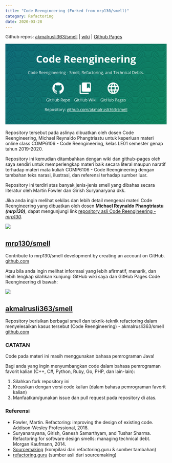 ```yaml
---
title: "Code Reengineering (Forked from mrp130/smell)"
category: Refactoring
date: 2020-03-28
---
```


Github repos: [akmalrusli363/smell](https://github.com/akmalrusli363/smell)
| [wiki](https://github.com/akmalrusli363/smell/wiki)
| [Github Pages](https://akmalrusli363.github.io/smell)

![Info](assets/resources/repo-smell.png#center)

Repository tersebut pada aslinya dibuatkan oleh dosen Code Reengineering, Michael Reynaldo Phangtriastu untuk keperluan materi online class COMP6106 - Code Reengineering, kelas LE01 semester genap tahun 2019-2020.

Repository ini kemudian ditambahkan dengan wiki dan github-pages oleh saya sendiri untuk memperlengkap materi baik secara literal maupun naratif terhadap materi mata kuliah COMP6106 - Code Reengineering dengan tambahan teks narasi, ilustrasi, dan referensi terhadap sumber luar.

Repository ini terdiri atas banyak jenis-jenis smell yang dibahas secara literatur oleh Martin Fowler dan Girish Suryanaryana dkk.

Jika anda ingin melihat sekilas dan lebih detail mengenai materi Code Reengineering yang dibuatkan oleh dosen **Michael Reynaldo Phangtriastu _(mrp130)_**, dapat mengunjungi link [repository asli Code Reengineering - *mrp130*](https://github.com/mrp130/smell/).

<!-- Generated linkpreview for https://github.com/mrp130/smell/ -->
<div class="jekyll-linkpreview-wrapper">
  <div class="jekyll-linkpreview-content">
    <div class="jekyll-linkpreview-image">
      <a href="https://github.com/mrp130/smell/" target="_blank">
        <img src="https://avatars3.githubusercontent.com/u/8136735?s=400&amp;v=4" />
      </a>
    </div>
    <div class="jekyll-linkpreview-body">
      <h2 class="jekyll-linkpreview-title">
        <a href="https://github.com/mrp130/smell/" target="_blank">mrp130/smell</a>
      </h2>
      <div class="jekyll-linkpreview-description">Contribute to mrp130/smell development by creating an account on GitHub.</div>
    </div>
    <div class="jekyll-linkpreview-footer">
      <a href="github.com" target="_blank">github.com</a>
    </div>
  </div>
</div>

Atau bila anda ingin melihat informasi yang lebih afirmatif, menarik, dan lebih lengkap silahkan kunjungi GitHub wiki saya dan GitHub Pages Code Reengineering di bawah:

<!-- Generated linkpreview for https://github.com/akmalrusli363/smell/wiki/ -->
<div class="jekyll-linkpreview-wrapper">
  <div class="jekyll-linkpreview-content">
    <div class="jekyll-linkpreview-image">
      <a href="https://github.com/akmalrusli363/smell/wiki/" target="_blank">
        <img src="https://repository-images.githubusercontent.com/259046645/154a4b80-b0d3-11ea-850f-70aa4decedaf" />
      </a>
    </div>
    <div class="jekyll-linkpreview-body">
      <h2 class="jekyll-linkpreview-title">
        <a href="https://github.com/akmalrusli363/smell/wiki/" target="_blank">akmalrusli363/smell</a>
      </h2>
      <div class="jekyll-linkpreview-description">Repository berisikan berbagai smell dan teknik-teknik refactoring dalam menyelesaikan kasus tersebut (Code Reengineering) - akmalrusli363/smell</div>
    </div>
    <div class="jekyll-linkpreview-footer">
      <a href="github.com" target="_blank">github.com</a>
    </div>
  </div>
</div>


### CATATAN

Code pada materi ini masih menggunakan bahasa pemrograman Java!

Bagi anda yang ingin menyumbangkan code dalam bahasa pemrograman favorit kalian (C++, C#, Python, Ruby, Go, PHP, dan lain-lain):

1. Silahkan fork repository ini
2. Kreasikan dengan versi code kalian (dalam bahasa pemrograman favorit kalian)
3. Manfaatkan/gunakan issue dan pull request pada repository di atas.

### Referensi

- Fowler, Martin. Refactoring: improving the design of existing code. Addison-Wesley Professional, 2018.
- Suryanarayana, Girish, Ganesh Samarthyam, and Tushar Sharma. Refactoring for software design smells: managing technical debt. Morgan Kaufmann, 2014.
- [Sourcemaking](https://sourcemaking.com/refactoring) (kompilasi dari refactoring.guru & sumber tambahan)
- [refactoring.guru](https://sourcemaking.com/refactoring) (sumber asli dari sourcemaking)